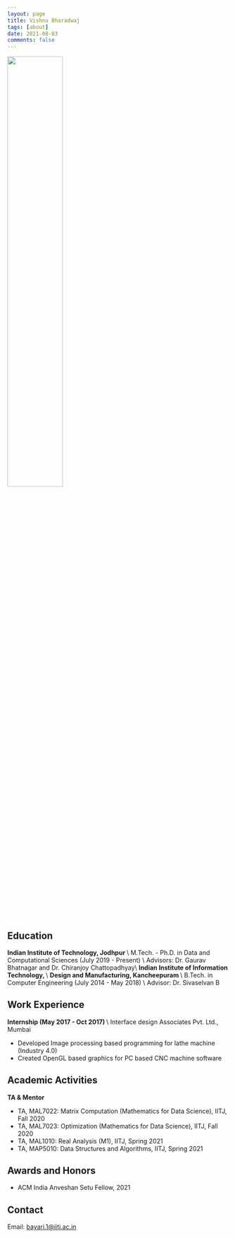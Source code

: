 ```yaml
---
layout: page
title: Vishnu Bharadwaj
tags: [about]
date: 2021-08-03
comments: false
---
```


<img src= 'https://iitj.ac.in/uploaded_docs/dept_upload/maths/Vishnu_image-2020-04-28-16-16-pm.jpg' width="50%" height="50%" >

## Education
<b>Indian Institute of Technology, Jodhpur  </b> \\
M.Tech. - Ph.D. in Data and Computational Sciences (July 2019 - Present) \\
Advisors: Dr. Gaurav Bhatnagar and Dr. Chiranjoy Chattopadhyay\\
<b>Indian Institute of Information Technology, </b> \\
<b> Design and Manufacturing, Kancheepuram </b> \\
B.Tech. in Computer Engineering (July 2014 - May 2018) \\
Advisor: Dr. Sivaselvan B


## Work Experience
<b>Internship (May 2017 - Oct 2017) </b> \\
Interface design Associates Pvt. Ltd., Mumbai
- Developed Image processing based programming for lathe machine (Industry 4.0)
- Created OpenGL based graphics for PC based CNC machine software

## Academic Activities

<b>TA & Mentor</b>

- TA, MAL7022: Matrix Computation (Mathematics for Data Science), IITJ, Fall 2020
- TA, MAL7023: Optimization (Mathematics for Data Science), IITJ, Fall 2020 
- TA, MAL1010: Real Analysis (M1), IITJ, Spring 2021
- TA, MAP5010: Data Structures and Algorithms, IITJ, Spring 2021

## Awards and Honors
* ACM India Anveshan Setu Fellow, 2021

## Contact
Email: bayari.1@iitj.ac.in
